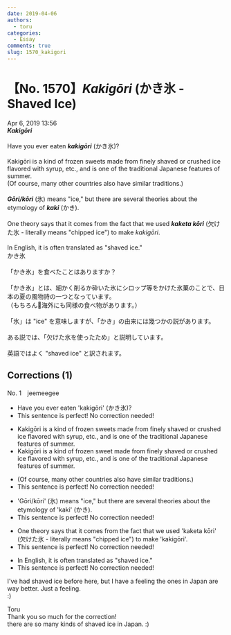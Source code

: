 ```yaml
---
date: 2019-04-06
authors:
  - toru
categories:
  - Essay
comments: true
slug: 1570_kakigori
---
```


# 【No. 1570】<strong><em>Kakigōri</strong></em> (かき氷 - Shaved Ice)
<div class="date">Apr 6, 2019 13:56</div>
<div id="post"><div id="body_show_ori">
<strong><em>Kakigōri</strong></em><br/><br/>Have you ever eaten <strong><em>kakigōri</em></strong> (かき氷)?<br/><br/>Kakigōri is a kind of frozen sweets made from finely shaved or crushed ice flavored with syrup, etc., and is one of the traditional Japanese features of summer.<br/>(Of course, many other countries also have similar traditions.)<br/><br/><strong><em>Gōri/kōri</em></strong> (氷) means "ice," but there are several theories about the etymology of <strong><em>kaki</em></strong> (かき).<br/><br/>One theory says that it comes from the fact that we used <strong><em>kaketa kōri</em></strong> (欠けた氷 - literally means "chipped ice") to make <em>kakigōri</em>.<br/><br/>In English, it is often translated as "shaved ice."
</div></div>

<!-- more -->

<div id="post_ja"><div id="body_show_mo">
かき氷<br/><br/>「かき氷」を食べたことはありますか？<br/><br/>「かき氷」とは、細かく削るか砕いた氷にシロップ等をかけた氷菓のことで、日本の夏の風物詩の一つとなっています。<br/>（もちろん海外にも同様の食べ物があります。）<br/><br/>「氷」は "ice" を意味しますが、「かき」の由来には幾つかの説があります。<br/><br/>ある説では、「欠けた氷を使ったため」と説明しています。<br/><br/>英語ではよく "shaved ice" と訳されます。
</div></div>

## Corrections (1)
<div id="block"><div class="first_name"> No. 1　<span class="just_name">jeemeegee</span></div><div id="block2">
<ul class="correction_field">
<li class="incorrect">Have you ever eaten 'kakigōri' (かき氷)?</li>
<li class="corrected perfect">This sentence is perfect! No correction needed!</li>
</ul>
<ul class="correction_field">
<li class="incorrect">Kakigōri is a kind of frozen sweets made from finely shaved or crushed ice flavored with syrup, etc., and is one of the traditional Japanese features of summer.</li>
<li class="corrected correct">
Kakigōri is a kind of frozen <span class="f_blue">sweet</span> made from finely shaved or crushed ice flavored with syrup, etc., and is one of the traditional Japanese features of summer.
</li>
</ul>
<ul class="correction_field">
<li class="incorrect">(Of course, many other countries also have similar traditions.)</li>
<li class="corrected perfect">This sentence is perfect! No correction needed!</li>
</ul>
<ul class="correction_field">
<li class="incorrect">'Gōri/kōri' (氷) means "ice," but there are several theories about the etymology of 'kaki' (かき).</li>
<li class="corrected perfect">This sentence is perfect! No correction needed!</li>
</ul>
<ul class="correction_field">
<li class="incorrect">One theory says that it comes from the fact that we used 'kaketa kōri' (欠けた氷 - literally means "chipped ice") to make 'kakigōri'.</li>
<li class="corrected perfect">This sentence is perfect! No correction needed!</li>
</ul>
<ul class="correction_field">
<li class="incorrect">In English, it is often translated as "shaved ice."</li>
<li class="corrected perfect">This sentence is perfect! No correction needed!</li>
</ul>
<p class="comment_small">
 I've had shaved ice before here, but I have a feeling the ones in Japan are way better. Just a feeling.
 <br/>
 :)
</p>

</div><div class="name"><span class="just_name">Toru</span><br>
Thank you so much for the correction!<br/>there are so many kinds of shaved ice in Japan. :)
</div>
</div>
